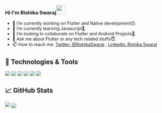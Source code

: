 ### Hi I'm Rishika Swaraj<img src="https://raw.githubusercontent.com/MartinHeinz/MartinHeinz/master/wave.gif" width="30px">
- 🔭 I’m currently working on Flutter and Native development🙃.
- 🌱 I’m currently learning Javascript💖.
- 👯 I’m looking to collaborate on  Flutter and Android Projects🙂.
- 💬 Ask me about Flutter or any tech related stuffs😇.
- 📫 How to reach me: [Twitter: @RishikaSwaraj](https://twitter.com/RishikaSwaraj?s=09) , [Linkedin: Rishika Swaraj](https://www.linkedin.com/in/rishika-swaraj-0755561a2)

## 🔧 Technologies & Tools
![](https://img.shields.io/badge/OS-Linux-informational?style=flat&logo=linux&logoColor=white&color=2bbc8a)
![](https://img.shields.io/badge/Editor-IntelliJ_IDEA-informational?style=flat&logo=intellij-idea&logoColor=white&color=2bbc8a)
![](https://img.shields.io/badge/Code-Python-informational?style=flat&logo=python&logoColor=white&color=2bbc8a)
![](https://img.shields.io/badge/Code-JavaScript-informational?style=flat&logo=javascript&logoColor=white&color=2bbc8a)
![](https://img.shields.io/badge/Shell-Bash-informational?style=flat&logo=gnu-bash&logoColor=white&color=2bbc8a)
![](https://img.shields.io/badge/Tools-SQL-informational?style=flat&logo=postgresql&logoColor=white&color=2bbc8a)


## &#x1f4c8; GitHub Stats
<img src= "https://github-readme-stats.vercel.app/api?username=risacker&&show_icons=true&title_color=ffffff&icon_color=bb2acf&text_color=daf7dc&bg_color=151515">

<a href="https://github.com/risacker/risacker">
  <img align="center" src="https://github-readme-stats.vercel.app/api/top-langs/?username=risacker&hide=java,html,tex&title_color=ffffff&text_color=c9cacc&icon_color=2bbc8a&bg_color=1d1f21&langs_count=3" />

